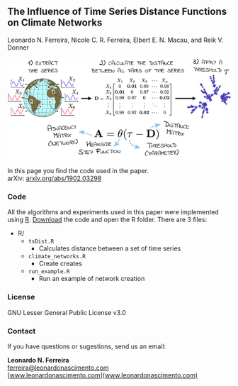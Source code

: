 ## The Influence of Time Series Distance Functions on Climate Networks<br>
Leonardo N. Ferreira, Nicole C. R. Ferreira, Elbert E. N. Macau, and Reik V. Donner

![Climate networks](figs/climate_nets.jpg)

In this page you find the code used in the paper.  
arXiv: [arxiv.org/abs/1902.03298](https://arxiv.org/abs/1902.03298)

### Code

All the algorithms and experiments used in this paper were implemented using [R](https://www.r-project.org/). [Download](https://github.com/lnferreira/climate_networks_R/archive/master.zip) the code and open the R folder. There are 3 files:

* R/
   * `tsDist.R` 
      - Calculates distance between a set of time series
   * `climate_networks.R`
      - Create creates
   * `run_example.R`
      - Run an example of network creation

### License
   	 
GNU Lesser General Public License v3.0

### Contact

If you have questions or sugestions, send us an email:

**Leonardo N. Ferreira**<br>
[ferreira@leonardonascimento.com](ferreira@leonardonascimento.com)<br>
[www.leonardonascimento.com](www.leonardonascimento.com)
